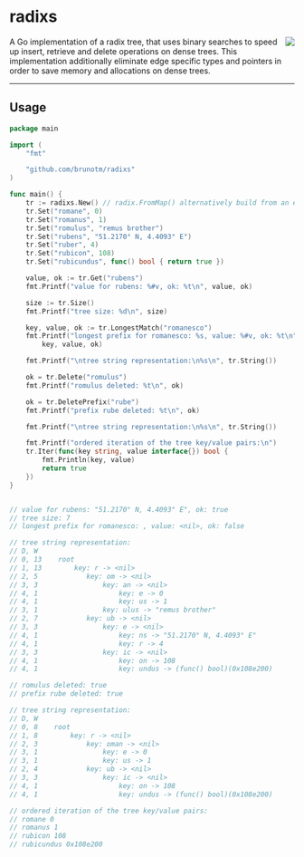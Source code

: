 # radixs


<a href="https://en.wikipedia.org/wiki/Radix_tree">
<img style="float: right;" src="https://upload.wikimedia.org/wikipedia/commons/a/ae/Patricia_trie.svg"></a>
A Go implementation of a radix tree, that uses binary searches to speed up insert, retrieve and delete operations on dense trees. This implementation additionally eliminate edge specific types and pointers in order to save memory and allocations on dense trees.

___
## Usage

```go
package main

import (
	"fmt"

	"github.com/brunotm/radixs"
)

func main() {
	tr := radixs.New() // radix.FromMap() alternatively build from an existing map
	tr.Set("romane", 0)
	tr.Set("romanus", 1)
	tr.Set("romulus", "remus brother")
	tr.Set("rubens", "51.2170° N, 4.4093° E")
	tr.Set("ruber", 4)
	tr.Set("rubicon", 108)
	tr.Set("rubicundus", func() bool { return true })

	value, ok := tr.Get("rubens")
	fmt.Printf("value for rubens: %#v, ok: %t\n", value, ok)

	size := tr.Size()
	fmt.Printf("tree size: %d\n", size)

	key, value, ok := tr.LongestMatch("romanesco")
	fmt.Printf("longest prefix for romanesco: %s, value: %#v, ok: %t\n",
		key, value, ok)

	fmt.Printf("\ntree string representation:\n%s\n", tr.String())

	ok = tr.Delete("romulus")
	fmt.Printf("romulus deleted: %t\n", ok)

	ok = tr.DeletePrefix("rube")
	fmt.Printf("prefix rube deleted: %t\n", ok)

	fmt.Printf("\ntree string representation:\n%s\n", tr.String())

	fmt.Printf("ordered iteration of the tree key/value pairs:\n")
	tr.Iter(func(key string, value interface{}) bool {
		fmt.Println(key, value)
		return true
	})
}


// value for rubens: "51.2170° N, 4.4093° E", ok: true
// tree size: 7
// longest prefix for romanesco: , value: <nil>, ok: false

// tree string representation:
// D, W
// 0, 13    root
// 1, 13        key: r -> <nil>
// 2, 5            key: om -> <nil>
// 3, 3                key: an -> <nil>
// 4, 1                    key: e -> 0
// 4, 1                    key: us -> 1
// 3, 1                key: ulus -> "remus brother"
// 2, 7            key: ub -> <nil>
// 3, 3                key: e -> <nil>
// 4, 1                    key: ns -> "51.2170° N, 4.4093° E"
// 4, 1                    key: r -> 4
// 3, 3                key: ic -> <nil>
// 4, 1                    key: on -> 108
// 4, 1                    key: undus -> (func() bool)(0x108e200)

// romulus deleted: true
// prefix rube deleted: true

// tree string representation:
// D, W
// 0, 8    root
// 1, 8        key: r -> <nil>
// 2, 3            key: oman -> <nil>
// 3, 1                key: e -> 0
// 3, 1                key: us -> 1
// 2, 4            key: ub -> <nil>
// 3, 3                key: ic -> <nil>
// 4, 1                    key: on -> 108
// 4, 1                    key: undus -> (func() bool)(0x108e200)

// ordered iteration of the tree key/value pairs:
// romane 0
// romanus 1
// rubicon 108
// rubicundus 0x108e200
```